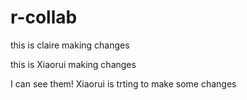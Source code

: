 # r-collab

this is claire making changes

this is Xiaorui making changes

I can see them! 
Xiaorui is trting to make some changes